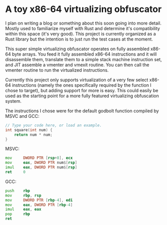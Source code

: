 # A toy x86-64 virtualizing obfuscator

I plan on writing a blog or something about this soon going into more detail. Mostly used to familiarize myself with Rust and determine it's compatibility within this space (it's very good). This project is currently organized as a Rust library but the intention is to just run the test cases at the moment.

This super simple virtualizing obfuscator operates on fully assembled x86-64 byte arrays. You feed it fully assembled x86-64 instructions and it will disassemble them, translate them to a simple stack machine instruction set, and JIT assemble a vmenter and vmexit routine. You can then call the vmenter routine to run the virtualized instructions.

Currently this project only supports virtualization of a very few select x86-64 instructions (namely the ones specifically required by the function I chose to target), but adding support for more is easy. This could easily be used as the starting point for a more fully featured virtualizing obfuscation system.

The instructions I chose were for the default godbolt function compiled by MSVC and GCC:

```cpp
// Type your code here, or load an example.
int square(int num) {
    return num * num;
}
```

MSVC:

```asm
mov     DWORD PTR [rsp+8], ecx
mov     eax, DWORD PTR num$[rsp]
imul    eax, DWORD PTR num$[rsp]
ret     0
```

GCC:


```asm
push    rbp
mov     rbp, rsp
mov     DWORD PTR [rbp-4], edi
mov     eax, DWORD PTR [rbp-4]
imul    eax, eax
pop     rbp
ret
```
